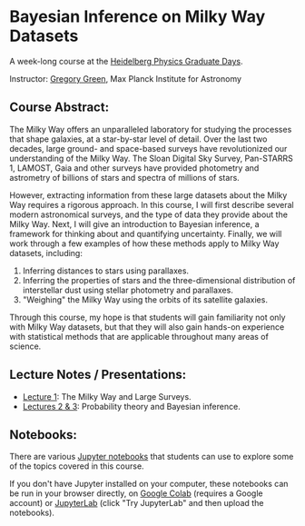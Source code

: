 Bayesian Inference on Milky Way Datasets
========================================

A week-long course at the [Heidelberg Physics Graduate Days](https://gsfp.physi.uni-heidelberg.de/graddays/index.php?m=3&s=2).

Instructor: [Gregory Green](http://greg.ory.gr), Max Planck Institute for Astronomy


Course Abstract:
----------------

The Milky Way offers an unparalleled laboratory for studying the processes that shape galaxies, at a star-by-star level of detail. Over the last two decades, large ground- and space-based surveys have revolutionized our understanding of the Milky Way. The Sloan Digital Sky Survey, Pan-STARRS 1, LAMOST, Gaia and other surveys have provided photometry and astrometry of billions of stars and spectra of millions of stars.

However, extracting information from these large datasets about the Milky Way requires a rigorous approach. In this course, I will first describe several modern astronomical surveys, and the type of data they provide about the Milky Way. Next, I will give an introduction to Bayesian inference, a framework for thinking about and quantifying uncertainty. Finally, we will work through a few examples of how these methods apply to Milky Way datasets, including:

  1. Inferring distances to stars using parallaxes.
  2. Inferring the properties of stars and the three-dimensional distribution of interstellar dust using stellar photometry and parallaxes.
  3. "Weighing" the Milky Way using the orbits of its satellite galaxies.

Through this course, my hope is that students will gain familiarity not only with Milky Way datasets, but that they will also gain hands-on experience with statistical methods that are applicable throughout many areas of science.


Lecture Notes / Presentations:
------------------------------

* [Lecture 1](lecture_notes/1_surveys.html): The Milky Way and Large Surveys.
* [Lectures 2 & 3](lecture_notes/2_Probability.pdf): Probability theory and Bayesian inference.


Notebooks:
----------

There are various [Jupyter notebooks](https://jupyter.org/) that students can use to explore some of the topics covered in this course.

If you don't have Jupyter installed on your computer, these notebooks can be run in your browser directly, on [Google Colab](https://colab.research.google.com/) (requires a Google account) or [JupyterLab](https://jupyter.org/try) (click "Try JupyterLab" and then upload the notebooks).
